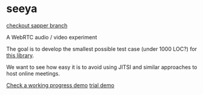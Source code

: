 # seeya
[checkout sapper branch](https://github.com/Anyass3/meet-peer/tree/sapper)

A WebRTC audio / video experiment

The goal is to develop the smallest possible test case (under 1000 LOC?) for [this library](https://github.com/feross/simple-peer).

We want to see how easy it is to avoid using JITSI and similar approaches to host online meetings.

[Check a working progress demo](https://abu.zetaseek.com/meet/)
[trial demo](https://meet-peer.herokuapp.com/)
